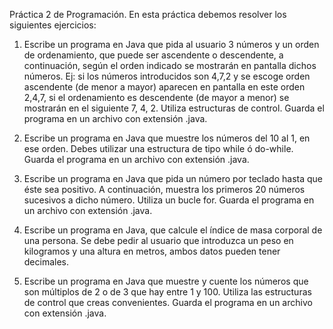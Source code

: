 Práctica 2 de Programación. En esta práctica debemos resolver los siguientes ejercicios:
1.	Escribe un programa en Java que pida al usuario 3 números y un orden de ordenamiento, que puede ser ascendente o descendente, a continuación, según el orden indicado se mostrarán en pantalla dichos números. Ej: si los números introducidos son 4,7,2 y se escoge orden ascendente (de menor a mayor) aparecen en pantalla en este orden 2,4,7, si el ordenamiento es descendente (de mayor a menor) se mostrarán en el siguiente 7, 4, 2. Utiliza estructuras de control. Guarda el programa en un archivo con extensión .java.

2.	Escribe un programa en Java que muestre los números del 10 al 1, en ese orden. Debes utilizar una estructura de tipo while ó do-while. Guarda el programa en un archivo con extensión .java.

3.	Escribe un programa en Java que pida un número por teclado hasta que éste sea positivo. A continuación, muestra los primeros 20 números sucesivos a dicho número. Utiliza un bucle for. Guarda el programa en un archivo con extensión .java.

4.	Escribe un programa en Java, que calcule el índice de masa corporal de una persona. Se debe pedir al usuario que introduzca un peso en kilogramos y una altura en metros, ambos datos pueden tener decimales.

5.	Escribe un programa en Java que muestre y cuente los números que son múltiplos de 2 o de 3 que hay entre 1 y 100. Utiliza las estructuras de control que creas convenientes. Guarda el programa en un archivo con extensión .java.
